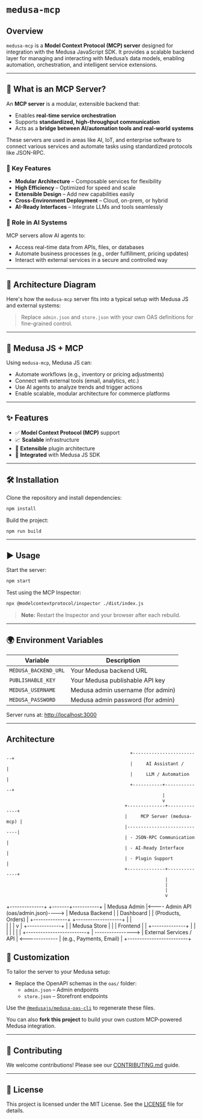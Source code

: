 
# `medusa-mcp`

## Overview

`medusa-mcp` is a **Model Context Protocol (MCP) server** designed for integration with the Medusa JavaScript SDK. It provides a scalable backend layer for managing and interacting with Medusa’s data models, enabling automation, orchestration, and intelligent service extensions.

---

## 🧩 What is an MCP Server?

An **MCP server** is a modular, extensible backend that:

- Enables **real-time service orchestration**
- Supports **standardized, high-throughput communication**
- Acts as a **bridge between AI/automation tools and real-world systems**

These servers are used in areas like AI, IoT, and enterprise software to connect various services and automate tasks using standardized protocols like JSON-RPC.

### 🔑 Key Features

- **Modular Architecture** – Composable services for flexibility  
- **High Efficiency** – Optimized for speed and scale  
- **Extensible Design** – Add new capabilities easily  
- **Cross-Environment Deployment** – Cloud, on-prem, or hybrid  
- **AI-Ready Interfaces** – Integrate LLMs and tools seamlessly  

### 🧠 Role in AI Systems

MCP servers allow AI agents to:

- Access real-time data from APIs, files, or databases  
- Automate business processes (e.g., order fulfillment, pricing updates)  
- Interact with external services in a secure and controlled way  

---

## 🧠 Architecture Diagram

Here's how the `medusa-mcp` server fits into a typical setup with Medusa JS and external systems:


> Replace `admin.json` and `store.json` with your own OAS definitions for fine-grained control.

---

## 🚀 Medusa JS + MCP

Using `medusa-mcp`, Medusa JS can:

- Automate workflows (e.g., inventory or pricing adjustments)
- Connect with external tools (email, analytics, etc.)
- Use AI agents to analyze trends and trigger actions  
- Enable scalable, modular architecture for commerce platforms

---

## ✨ Features

- ✅ **Model Context Protocol (MCP)** support  
- 📈 **Scalable** infrastructure  
- 🧱 **Extensible** plugin architecture  
- 🔗 **Integrated** with Medusa JS SDK  

---

## 🛠️ Installation

Clone the repository and install dependencies:

```bash
npm install
```

Build the project:

```bash
npm run build
```

---

## ▶️ Usage

Start the server:

```bash
npm start
```

Test using the MCP Inspector:

```bash
npx @modelcontextprotocol/inspector ./dist/index.js
```

> **Note:** Restart the Inspector and your browser after each rebuild.

---

## 🌍 Environment Variables

| Variable              | Description                          |
|-----------------------|--------------------------------------|
| `MEDUSA_BACKEND_URL`  | Your Medusa backend URL              |
| `PUBLISHABLE_KEY`     | Your Medusa publishable API key      |
| `MEDUSA_USERNAME`     | Medusa admin username (for admin)    |
| `MEDUSA_PASSWORD`     | Medusa admin password (for admin)    |

Server runs at: [http://localhost:3000](http://localhost:3000)

---

## Architecture

                                                  +-------------------------+
                                                  |     AI Assistant /      |
                                                  |     LLM / Automation    |
                                                  +-----------+-------------+
                                                              |
                                                              v
                                                +--------------+--------------+
                                                |     MCP Server (medusa-mcp) |
                                                |-----------------------------|
                                                | - JSON-RPC Communication    |
                                                | - AI-Ready Interface        |
                                                | - Plugin Support            |
                                                +--------------+--------------+
                                                               |
                                                               |
                                                               |
                                                               v
+--------------+                                       +-------+-----------+
| Medusa Admin |<---- Admin API (oas/admin.json)----> | Medusa Backend     |
| Dashboard    |                                      | (Products, Orders) |
+--------------+                                       +-------------------+
        |                                                         |  
        |                                                         |
        |                                                         v
        |                                                +--------------+
        |                                                | Medusa Store |
        |                                                | Frontend     |
        |                                                +--------------+
        |                                                        |
        |                                                        |
        |                                                        |
        |                 +-------------------------+            | 
        ----------------> | External Services / API | <-------------
                          | (e.g., Payments, Email) |
                          +-------------------------+



## 🧪 Customization

To tailor the server to your Medusa setup:

- Replace the OpenAPI schemas in the `oas/` folder:
  - `admin.json` – Admin endpoints
  - `store.json` – Storefront endpoints

Use the [`@medusajs/medusa-oas-cli`](https://www.npmjs.com/package/@medusajs/medusa-oas-cli) to regenerate these files.

You can also **fork this project** to build your own custom MCP-powered Medusa integration.

---

## 🤝 Contributing

We welcome contributions! Please see our [CONTRIBUTING.md](CONTRIBUTING.md) guide.

---

## 📄 License

This project is licensed under the MIT License. See the [LICENSE](LICENSE) file for details.
